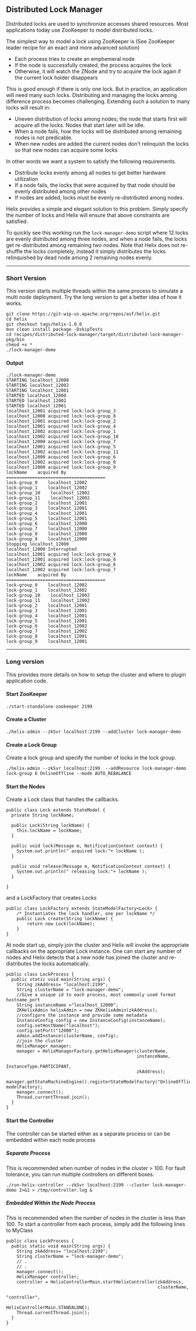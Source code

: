 <!---
Licensed to the Apache Software Foundation (ASF) under one
or more contributor license agreements.  See the NOTICE file
distributed with this work for additional information
regarding copyright ownership.  The ASF licenses this file
to you under the Apache License, Version 2.0 (the
"License"); you may not use this file except in compliance
with the License.  You may obtain a copy of the License at

  http://www.apache.org/licenses/LICENSE-2.0

Unless required by applicable law or agreed to in writing,
software distributed under the License is distributed on an
"AS IS" BASIS, WITHOUT WARRANTIES OR CONDITIONS OF ANY
KIND, either express or implied.  See the License for the
specific language governing permissions and limitations
under the License.
-->
Distributed Lock Manager
------------------------
Distributed locks are used to synchronize accesses shared resources. Most applications today use ZooKeeper to model distributed locks.

The simplest way to model a lock using ZooKeeper is (See ZooKeeper leader recipe for an exact and more advanced solution)

* Each process tries to create an emphemeral node
* If the node is successfully created, the process acquires the lock
* Otherwise, it will watch the ZNode and try to acquire the lock again if the current lock holder disappears

This is good enough if there is only one lock. But in practice, an application will need many such locks. Distributing and managing the locks among difference process becomes challenging. Extending such a solution to many locks will result in:

* Uneven distribution of locks among nodes; the node that starts first will acquire all the locks. Nodes that start later will be idle.
* When a node fails, how the locks will be distributed among remaining nodes is not predicable.
* When new nodes are added the current nodes don\'t relinquish the locks so that new nodes can acquire some locks

In other words we want a system to satisfy the following requirements.

* Distribute locks evenly among all nodes to get better hardware utilization
* If a node fails, the locks that were acquired by that node should be evenly distributed among other nodes
* If nodes are added, locks must be evenly re-distributed among nodes.

Helix provides a simple and elegant solution to this problem. Simply specify the number of locks and Helix will ensure that above constraints are satisfied.

To quickly see this working run the `lock-manager-demo` script where 12 locks are evenly distributed among three nodes, and when a node fails, the locks get re-distributed among remaining two nodes. Note that Helix does not re-shuffle the locks completely, instead it simply distributes the locks relinquished by dead node among 2 remaining nodes evenly.

----------------------------------------------------------------------------------------

### Short Version
This version starts multiple threads within the same process to simulate a multi node deployment. Try the long version to get a better idea of how it works.

```
git clone https://git-wip-us.apache.org/repos/asf/helix.git
cd helix
git checkout tags/helix-1.0.0
mvn clean install package -DskipTests
cd recipes/distributed-lock-manager/target/distributed-lock-manager-pkg/bin
chmod +x *
./lock-manager-demo
```

#### Output

```
./lock-manager-demo
STARTING localhost_12000
STARTING localhost_12002
STARTING localhost_12001
STARTED localhost_12000
STARTED localhost_12002
STARTED localhost_12001
localhost_12001 acquired lock:lock-group_3
localhost_12000 acquired lock:lock-group_8
localhost_12001 acquired lock:lock-group_2
localhost_12001 acquired lock:lock-group_4
localhost_12002 acquired lock:lock-group_1
localhost_12002 acquired lock:lock-group_10
localhost_12000 acquired lock:lock-group_7
localhost_12001 acquired lock:lock-group_5
localhost_12002 acquired lock:lock-group_11
localhost_12000 acquired lock:lock-group_6
localhost_12002 acquired lock:lock-group_0
localhost_12000 acquired lock:lock-group_9
lockName    acquired By
======================================
lock-group_0    localhost_12002
lock-group_1    localhost_12002
lock-group_10    localhost_12002
lock-group_11    localhost_12002
lock-group_2    localhost_12001
lock-group_3    localhost_12001
lock-group_4    localhost_12001
lock-group_5    localhost_12001
lock-group_6    localhost_12000
lock-group_7    localhost_12000
lock-group_8    localhost_12000
lock-group_9    localhost_12000
Stopping localhost_12000
localhost_12000 Interrupted
localhost_12001 acquired lock:lock-group_9
localhost_12001 acquired lock:lock-group_8
localhost_12002 acquired lock:lock-group_6
localhost_12002 acquired lock:lock-group_7
lockName    acquired By
======================================
lock-group_0    localhost_12002
lock-group_1    localhost_12002
lock-group_10    localhost_12002
lock-group_11    localhost_12002
lock-group_2    localhost_12001
lock-group_3    localhost_12001
lock-group_4    localhost_12001
lock-group_5    localhost_12001
lock-group_6    localhost_12002
lock-group_7    localhost_12002
lock-group_8    localhost_12001
lock-group_9    localhost_12001

```

----------------------------------------------------------------------------------------

### Long version
This provides more details on how to setup the cluster and where to plugin application code.

#### Start ZooKeeper

```
./start-standalone-zookeeper 2199
```

#### Create a Cluster

```
./helix-admin --zkSvr localhost:2199 --addCluster lock-manager-demo
```

#### Create a Lock Group

Create a lock group and specify the number of locks in the lock group.

```
./helix-admin --zkSvr localhost:2199  --addResource lock-manager-demo lock-group 6 OnlineOffline --mode AUTO_REBALANCE
```

#### Start the Nodes

Create a Lock class that handles the callbacks.

```
public class Lock extends StateModel {
  private String lockName;

  public Lock(String lockName) {
    this.lockName = lockName;
  }

  public void lock(Message m, NotificationContext context) {
    System.out.println(" acquired lock:"+ lockName );
  }

  public void release(Message m, NotificationContext context) {
    System.out.println(" releasing lock:"+ lockName );
  }

}
```

and a LockFactory that creates Locks

```
public class LockFactory extends StateModelFactory<Lock> {
    /* Instantiates the lock handler, one per lockName */
    public Lock create(String lockName) {
        return new Lock(lockName);
    }
}
```

At node start up, simply join the cluster and Helix will invoke the appropriate callbacks on the appropriate Lock instance. One can start any number of nodes and Helix detects that a new node has joined the cluster and re-distributes the locks automatically.

```
public class LockProcess {
  public static void main(String args) {
    String zkAddress= "localhost:2199";
    String clusterName = "lock-manager-demo";
    //Give a unique id to each process, most commonly used format hostname_port
    String instanceName ="localhost_12000";
    ZKHelixAdmin helixAdmin = new ZKHelixAdmin(zkAddress);
    //configure the instance and provide some metadata
    InstanceConfig config = new InstanceConfig(instanceName);
    config.setHostName("localhost");
    config.setPort("12000");
    admin.addInstance(clusterName, config);
    //join the cluster
    HelixManager manager;
    manager = HelixManagerFactory.getHelixManager(clusterName,
                                                  instanceName,
                                                  InstanceType.PARTICIPANT,
                                                  zkAddress);
    manager.getStateMachineEngine().registerStateModelFactory("OnlineOffline", modelFactory);
    manager.connect();
    Thread.currentThread.join();
  }
}
```

#### Start the Controller

The controller can be started either as a separate process or can be embedded within each node process

##### Separate Process
This is recommended when number of nodes in the cluster \> 100. For fault tolerance, you can run multiple controllers on different boxes.

```
./run-helix-controller --zkSvr localhost:2199 --cluster lock-manager-demo 2>&1 > /tmp/controller.log &
```

##### Embedded Within the Node Process
This is recommended when the number of nodes in the cluster is less than 100. To start a controller from each process, simply add the following lines to MyClass

```
public class LockProcess {
  public static void main(String args) {
    String zkAddress= "localhost:2199";
    String clusterName = "lock-manager-demo";
    // .
    // .
    manager.connect();
    HelixManager controller;
    controller = HelixControllerMain.startHelixController(zkAddress,
                                                          clusterName,
                                                          "controller",
                                                          HelixControllerMain.STANDALONE);
    Thread.currentThread.join();
  }
}
```
